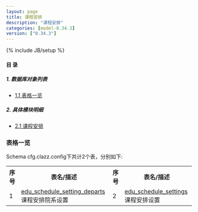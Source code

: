 ```yaml
---
layout: page
title: 课程安排 
description: "课程安排"
categories: [model-0.34.3]
version: ["0.34.3"]
---
```

{% include JB/setup %}

#### 目 录

##### 1. 数据库对象列表
  * [1.1 表格一览](index.html#表格一览)

##### 2. 具体模块明细
* [2.1 课程安排](/model/cfg/clazz.config/all.html)

### 表格一览
Schema cfg.clazz.config下共计2个表，分别如下:

<table class="table table-bordered table-striped table-condensed">
  <tr>
    <th class="info_header text-center">序号</th>
    <th class="info_header">表名/描述</th>
    <th class="info_header text-center">序号</th>
    <th class="info_header">表名/描述</th>
  </tr>
  <tr>
    <td>1</td>
    <td><a href="/model/cfg/clazz.config/all.html#表格-edu_schedule_setting_departs-课程安排院系设置">edu_schedule_setting_departs</a> 课程安排院系设置</td>
    <td>2</td>
    <td><a href="/model/cfg/clazz.config/all.html#表格-edu_schedule_settings-课程安排设置">edu_schedule_settings</a> 课程安排设置</td>
  </tr>
</table>


